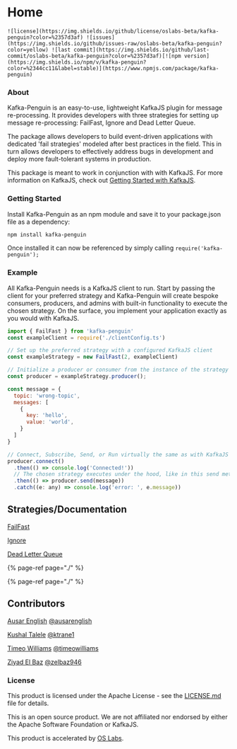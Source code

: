 # Home

    ![license](https://img.shields.io/github/license/oslabs-beta/kafka-penguin?color=%2357d3af) ![issues](https://img.shields.io/github/issues-raw/oslabs-beta/kafka-penguin?color=yellow) ![last commit](https://img.shields.io/github/last-commit/oslabs-beta/kafka-penguin?color=%2357d3af)[![npm version](https://img.shields.io/npm/v/kafka-penguin?color=%2344cc11&label=stable)](https://www.npmjs.com/package/kafka-penguin)

### About

Kafka-Penguin is an easy-to-use, lightweight KafkaJS plugin for message re-processing. It provides developers with three strategies for setting up message re-processing: FailFast, Ignore and Dead Letter Queue.

The package allows developers to build event-driven applications with dedicated 'fail strategies' modeled after best practices in the field. This in turn allows developers to effectively address bugs in development and deploy more fault-tolerant systems in production. 

This package is meant to work in conjunction with with KafkaJS. For more information on KafkaJS, check out [Getting Started with KafkaJS](https://kafka.js.org/docs/getting-started).

### Getting Started 

Install Kafka-Penguin as an npm module and save it to your package.json file as a dependency:

```bash
npm install kafka-penguin
```

Once installed it can now be referenced by simply calling `require('kafka-penguin');`

### Example

All Kafka-Penguin needs is a KafkaJS client to run. Start by passing the client for your preferred strategy and Kafka-Penguin will create bespoke consumers, producers, and admins with built-in functionality to execute the chosen strategy. On the surface, you implement your application exactly as you would with KafkaJS.

```javascript
import { FailFast } from 'kafka-penguin'
const exampleClient = require('./clientConfig.ts')

// Set up the preferred strategy with a configured KafkaJS client
const exampleStrategy = new FailFast(2, exampleClient)

// Initialize a producer or consumer from the instance of the strategy
const producer = exampleStrategy.producer();

const message = {
  topic: 'wrong-topic',
  messages: [
    {
      key: 'hello',
      value: 'world',
    }
  ]
}

// Connect, Subscribe, Send, or Run virtually the same as with KafkaJS
producer.connect()
  .then(() => console.log('Connected!'))
  // The chosen strategy executes under the hood, like in this send method
  .then(() => producer.send(message))
  .catch((e: any) => console.log('error: ', e.message))
```

## Strategies/Documentation

[FailFast  ](strategies/readme/strategies-readme-fail-fast.md)

[Ignore](strategies/readme/strategies-readme-ignore.md)

[Dead Letter Queue](strategies/readme/strategies-readme-dlq.md)

{% page-ref page="./" %}

{% page-ref page="./" %}



## **Contributors**

[Ausar English](https://www.linkedin.com/in/ausarenglish) [@ausarenglish](https://github.com/ausarenglish)

[Kushal Talele](https://www.linkedin.com/in/kushal-talele-29040820b/) [@ktrane1](https://github.com/ktrane1)

[Timeo Williams](https://www.linkedin.com/in/timeowilliams/) [@timeowilliams](https://github.com/timeowilliams)

[Ziyad El Baz](https://www.linkedin.com/in/ziyadelbaz) [@zelbaz946](https://github.com/zelbaz946)

### License

This product is licensed under the Apache License - see the [LICENSE.md](https://github.com/oslabs-beta/kafka-penguin/blob/main/LICENSE) file for details.

This is an open source product. We are not affiliated nor endorsed by either the Apache Software Foundation or KafkaJS. 

This product is accelerated by [OS Labs](https://opensourcelabs.io/).

